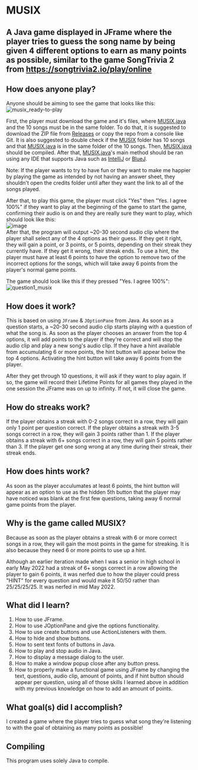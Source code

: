 # MUSIX
## A Java game displayed in JFrame where the player tries to guess the song name by being given 4 different options to earn as many points as possible, similar to the game SongTrivia 2 from https://songtrivia2.io/play/online

## How does anyone play?

Anyone should be aiming to see the game that looks like this:\
![musix_ready-to-play](https://user-images.githubusercontent.com/22280271/213863759-61ce9e86-58ae-42f0-811a-905fe70fd7e8.png)

First, the player must download the game and it's files, where [MUSIX.java](https://github.com/bluelightspirit/MUSIX/blob/main/MUSIX/MUSIX.java) and the 10 songs must be in the same folder. To do that, it is suggested to download the ZIP file from [Releases](https://github.com/bluelightspirit/MUSIX/releases) or copy the repo from a console like Git. It is also suggested to double check if the [MUSIX](https://github.com/bluelightspirit/MUSIX/tree/main/MUSIX) folder has 10 songs and that [MUSIX.java](https://github.com/bluelightspirit/MUSIX/blob/main/MUSIX/MUSIX.java) is in the same folder of the 10 songs. Then, [MUSIX.java](https://github.com/bluelightspirit/MUSIX/blob/main/MUSIX/MUSIX.java) should be compiled. After that, [MUSIX.java](https://github.com/bluelightspirit/MUSIX/blob/main/MUSIX/MUSIX.java)'s main method should be ran using any IDE that supports Java such as [IntelliJ](https://www.jetbrains.com/idea/download/) or [BlueJ](https://www.bluej.org/).

Note: If the player wants to try to have fun or they want to make me happier by playing the game as intended by not having an answer sheet, they shouldn't open the credits folder until after they want the link to all of the songs played.

After that, to play this game, the player must click "Yes" then "Yes. I agree 100%" if they want to play at the beginning of the game to start the game, confirming their audio is on and they are really sure they want to play, which should look like this:\
![image](https://user-images.githubusercontent.com/22280271/213866461-7b6edaec-8010-4f5c-9adc-e9c824447f9f.png)\
After that, the program will output ~20-30 second audio clip where the player shall select any of the 4 options as their guess. If they get it right, they will gain a point, or 3 points, or 5 points, depending on their streak they currently have. If they get it wrong, their streak ends. To use a hint, the player must have at least 6 points to have the option to remove two of the incorrect options for the songs, which will take away 6 points from the player's normal game points.

The game should look like this if they pressed "Yes. I agree 100%":\
![question1_musix](https://user-images.githubusercontent.com/22280271/213863808-755ce5b8-448b-4539-a3d1-a4e37f4b6819.png)


## How does it work?

This is based on using `JFrame` & `JOptionPane` from Java. As soon as a question starts, a ~20-30 second audio clip starts playing with a question of what the song is. As soon as the player chooses an answer from the top 4 options, it will add points to the player if they're correct and will stop the audio clip and play a new song's audio clip. If they have a hint available from accumulating 6 or more points, the hint button will appear below the top 4 options. Activating the hint button will take away 6 points from the player. 

After they get through 10 questions, it will ask if they want to play again. If so, the game will record their Lifetime Points for all games they played in the one session the JFrame was on up to infinity. If not, it will close the game.

## How do streaks work?

If the player obtains a streak with 0-2 songs correct in a row, they will gain only 1 point per question correct.
If the player obtains a streak with 3-5 songs correct in a row, they will gain 3 points rather than 1.
If the player obtains a streak with 6+ songs correct in a row, they will gain 5 points rather than 3.
If the player get one song wrong at any time during their streak, their streak ends.

## How does hints work?

As soon as the player acculumates at least 6 points, the hint button will appear as an option to use as the hidden 5th button that the player may have noticed was blank at the first few questions, taking away 6 normal game points from the player.

## Why is the game called MUSIX?

Because as soon as the player obtains a streak with 6 or more correct songs in a row, they will gain the most points in the game for streaking. It is also because they need 6 or more points to use up a hint.

Although an earlier iteration made when I was a senior in high school in early May 2022 had a streak of 6+ songs correct in a row allowing the player to gain 6 points, it was nerfed due to how the player could press "HINT" for every question and would make it 50/50 rather than 25/25/25/25. It was nerfed in mid May 2022.

## What did I learn?

1) How to use JFrame.
2) How to use JOptionPane and give the options functionality.
3) How to use create buttons and use ActionListeners with them.
4) How to hide and show buttons.
5) How to sent text fonts of buttons in Java.
6) How to play and stop audio in Java.
7) How to display a message dialog to the user.
8) How to make a window popup close after any button press.
9) How to properly make a functional game using JFrame by changing the text, questions, audio clip, amount of points, and if hint button should appear per question, using all of those skills I learned above in addition with my previous knowledge on how to add an amount of points.

## What goal(s) did I accomplish?

I created a game where the player tries to guess what song they're listening to with the goal of obtaining as many points as possible!

## Compiling

This program uses solely Java to compile.
